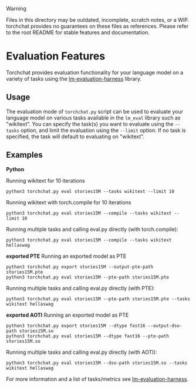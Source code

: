 > [!WARNING]
> Files in this directory may be outdated, incomplete, scratch notes, or a WIP. torchchat provides no guarantees on these files as references. Please refer to the root README for stable features and documentation.


# Evaluation Features

<!--

[shell default]: ./install/install_requirements.sh

[shell default]: TORCHCHAT_ROOT=${PWD} ./torchchat/utils/scripts/install_et.sh

-->

Torchchat provides evaluation functionality for your language model on
a variety of tasks using the
[lm-evaluation-harness](https://github.com/EleutherAI/lm-evaluation-harness)
library.

## Usage

The evaluation mode of `torchchat.py` script can be used to evaluate your language model on various tasks available in the `lm_eval` library such as "wikitext". You can specify the task(s) you want to evaluate using the `--tasks` option, and limit the evaluation using the `--limit` option. If no task is specified, the task will default to evaluating on "wikitext".

## Examples

**Python**

Running wikitext for 10 iterations
```
python3 torchchat.py eval stories15M --tasks wikitext --limit 10
```

Running wikitext with torch.compile for 10 iterations
```
python3 torchchat.py eval stories15M --compile --tasks wikitext --limit 10
```

Running multiple tasks and calling eval.py directly (with torch.compile):
```
python3 torchchat.py eval stories15M --compile --tasks wikitext hellaswag
```

**exported PTE**
Running an exported model as PTE
```
python3 torchchat.py export stories15M --output-pte-path stories15M.pte
python3 torchchat.py eval stories15M --pte-path stories15M.pte
```

Running multiple tasks and calling eval.py directly (with PTE):
```
python3 torchchat.py eval stories15M --pte-path stories15M.pte --tasks wikitext hellaswag
```

**exported AOTI**
Running an exported model as PTE
```
python3 torchchat.py export stories15M --dtype fast16 --output-dso-path stories15M.so
python3 torchchat.py eval stories15M --dtype fast16 --pte-path stories15M.so
```

Running multiple tasks and calling eval.py directly (with AOTI):
```
python3 torchchat.py eval stories15M --dso-path stories15M.so --tasks wikitext hellaswag
```

For more information and a list of tasks/metrics see [lm-evaluation-harness](https://github.com/EleutherAI/lm-evaluation-harness).

[end default]: end
